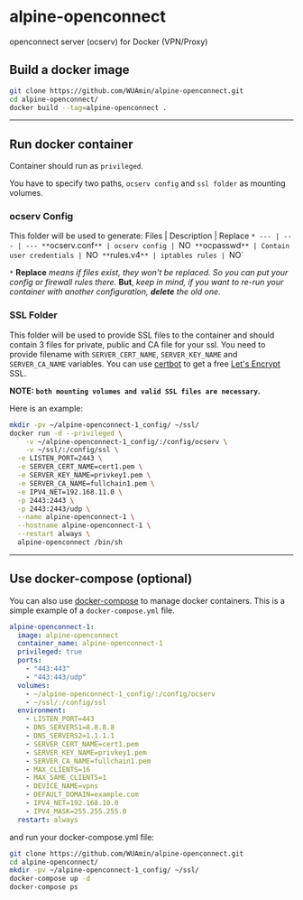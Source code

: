 # alpine-openconnect
openconnect server (ocserv) for Docker (VPN/Proxy)


## Build a docker image
```bash
git clone https://github.com/WUAmin/alpine-openconnect.git
cd alpine-openconnect/
docker build --tag=alpine-openconnect .
```

---


## Run docker container
Container should run as `privileged`.

You have to specify two paths, `ocserv config` and `ssl folder` as mounting volumes.



### **ocserv Config**
This folder will be used to generate:
Files | Description | Replace `*
--- | --- | ---
**`ocserv.conf`** | ocserv config | `NO`
**`ocpasswd`** | Contain user credentials | `NO`
**`rules.v4`** | iptables rules | `NO`

`*` **Replace** _means if files exist, they won't be replaced. So you can put your config or firewall rules there._ **But**, _keep in mind, if you want to re-run your container with another configuration, _**delete**_ the old one._



### **SSL Folder**
This folder will be used to provide SSL files to the container and should contain 3 files for private, public and CA file for your ssl. You need to provide filename with `SERVER_CERT_NAME`, `SERVER_KEY_NAME` and `SERVER_CA_NAME` variables.
You can use [certbot](https://certbot.eff.org/) to get a free [Let's Encrypt](https://letsencrypt.org/) SSL.

**NOTE: `both mounting volumes and valid SSL files are necessary`.**



Here is an example:
```bash
mkdir -pv ~/alpine-openconnect-1_config/ ~/ssl/
docker run -d --privileged \
	-v ~/alpine-openconnect-1_config/:/config/ocserv \
	-v ~/ssl/:/config/ssl \
  -e LISTEN_PORT=2443 \
  -e SERVER_CERT_NAME=cert1.pem \
  -e SERVER_KEY_NAME=privkey1.pem \
  -e SERVER_CA_NAME=fullchain1.pem \
  -e IPV4_NET=192.168.11.0 \
  -p 2443:2443 \
  -p 2443:2443/udp \
  --name alpine-openconnect-1 \
  --hostname alpine-openconnect-1 \
  --restart always \
  alpine-openconnect /bin/sh
```

---


## Use docker-compose (optional)
You can also use [docker-compose](https://github.com/docker/compose) to manage docker containers.
This is a simple example of a `docker-compose.yml` file.
```yaml
alpine-openconnect-1:
  image: alpine-openconnect
  container_name: alpine-openconnect-1
  privileged: true
  ports:
    - "443:443"
    - "443:443/udp"
  volumes:
    - ~/alpine-openconnect-1_config/:/config/ocserv
    - ~/ssl/:/config/ssl
  environment:
    - LISTEN_PORT=443
    - DNS_SERVERS1=8.8.8.8
    - DNS_SERVERS2=1.1.1.1
    - SERVER_CERT_NAME=cert1.pem
    - SERVER_KEY_NAME=privkey1.pem
    - SERVER_CA_NAME=fullchain1.pem
    - MAX_CLIENTS=16
    - MAX_SAME_CLIENTS=1
    - DEVICE_NAME=vpns
    - DEFAULT_DOMAIN=example.com
    - IPV4_NET=192.168.10.0
    - IPV4_MASK=255.255.255.0
  restart: always
```
and run your docker-compose.yml file:
```bash
git clone https://github.com/WUAmin/alpine-openconnect.git
cd alpine-openconnect/
mkdir -pv ~/alpine-openconnect-1_config/ ~/ssl/
docker-compose up -d
docker-compose ps
```
